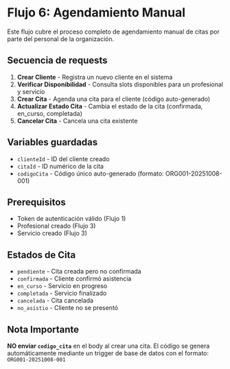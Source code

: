 # Flujo 6: Agendamiento Manual

Este flujo cubre el proceso completo de agendamiento manual de citas por parte del personal de la organización.

## Secuencia de requests

1. **Crear Cliente** - Registra un nuevo cliente en el sistema
2. **Verificar Disponibilidad** - Consulta slots disponibles para un profesional y servicio
3. **Crear Cita** - Agenda una cita para el cliente (código auto-generado)
4. **Actualizar Estado Cita** - Cambia el estado de la cita (confirmada, en_curso, completada)
5. **Cancelar Cita** - Cancela una cita existente

## Variables guardadas

- `clienteId` - ID del cliente creado
- `citaId` - ID numérico de la cita
- `codigoCita` - Código único auto-generado (formato: ORG001-20251008-001)

## Prerequisitos

- Token de autenticación válido (Flujo 1)
- Profesional creado (Flujo 3)
- Servicio creado (Flujo 3)

## Estados de Cita

- `pendiente` - Cita creada pero no confirmada
- `confirmada` - Cliente confirmó asistencia
- `en_curso` - Servicio en progreso
- `completada` - Servicio finalizado
- `cancelada` - Cita cancelada
- `no_asistio` - Cliente no se presentó

## Nota Importante

**NO enviar `codigo_cita`** en el body al crear una cita. El código se genera automáticamente mediante un trigger de base de datos con el formato: `ORG001-20251008-001`
